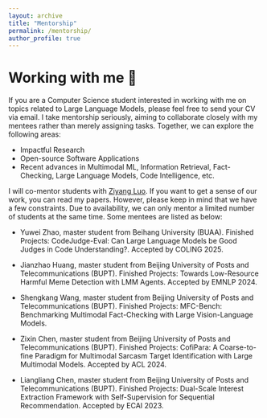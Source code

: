 ```yaml
---
layout: archive
title: "Mentorship"
permalink: /mentorship/
author_profile: true
---
```


Working with me 🤗
===
If you are a Computer Science student interested in working with me on topics related to Large Language Models, please feel free to send your CV via email. I take mentorship seriously, aiming to collaborate closely with my mentees rather than merely assigning tasks. Together, we can explore the following areas:
* Impactful Research
* Open-source Software Applications
* Recent advances in Multimodal ML, Information Retrieval, Fact-Checking, Large Language Models, Code Intelligence, etc.

I will co-mentor students with [Ziyang Luo](https://chiyeunglaw.github.io/). If you want to get a sense of our work, you can read my papers. However, please keep in mind that we have a few constraints. Due to availability, we can only mentor a limited number of students at the same time. Some mentees are listed as below:

* Yuwei Zhao, master student from Beihang University (BUAA). Finished Projects: CodeJudge-Eval: Can Large Language Models be Good Judges in Code Understanding?. Accepted by COLING 2025.

* Jianzhao Huang, master student from Beijing University of Posts and Telecommunications (BUPT). Finished Projects: Towards Low-Resource Harmful Meme Detection with LMM Agents. Accepted by EMNLP 2024.

* Shengkang Wang, master student from Beijing University of Posts and Telecommunications (BUPT). Finished Projects: MFC-Bench: Benchmarking Multimodal Fact-Checking with Large Vision-Language Models.

* Zixin Chen, master student from Beijing University of Posts and Telecommunications (BUPT). Finished Projects: CofiPara: A Coarse-to-fine Paradigm for Multimodal Sarcasm Target Identification with Large Multimodal Models. Accepted by ACL 2024.

* Liangliang Chen, master student from Beijing University of Posts and Telecommunications (BUPT). Finished Projects: Dual-Scale Interest Extraction Framework with Self-Supervision for Sequential Recommendation. Accepted by ECAI 2023.
